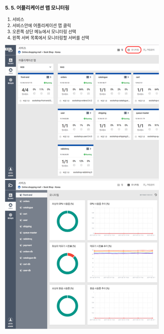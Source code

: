 ### 5. 5. 어플리케이션 맵 모니터링

1. 서비스
2. 서비스안에 어플리케이션 맵 클릭
3. 오른쪽 상단 메뉴에서 모니터링 선택
4. 왼쪽 서버 목록에서 모니터링할 서버를 선택

![](/assets/server_monitoring.png)![](/assets/server_monitoring_detail.png)

